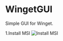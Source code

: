 ﻿# WingetGUI

Simple GUI for Winget.

1.Install MSI 
![Install MSI](https://user-images.githubusercontent.com/43472567/173561782-4e093bdd-c067-4a11-9ff7-fac374cc191b.png)

